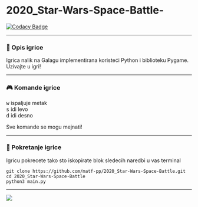 # 2020_Star-Wars-Space-Battle-

[![Codacy Badge](https://api.codacy.com/project/badge/Grade/7dfc38663a2546049731cd28bb9f8019)](https://app.codacy.com/gh/matf-pp/2020_Star-Wars-Space-Battle?utm_source=github.com&utm_medium=referral&utm_content=matf-pp/2020_Star-Wars-Space-Battle&utm_campaign=Badge_Grade_Dashboard)

___

### :memo: Opis igrice

Igrica nalik na Galagu implementirana koristeći Python i biblioteku Pygame.
Uzivajte u igri!
___

### :video_game: Komande igrice

<kbd>w</kbd> ispaljuje metak <br>
<kbd>s</kbd> idi levo <br>
<kbd>d</kbd> idi desno <br>

Sve komande se mogu mejnati!
___

### :wrench: Pokretanje igrice

Igricu pokrecete tako sto iskopirate blok sledecih naredbi u vas terminal 
```shell
git clone https://github.com/matf-pp/2020_Star-Wars-Space-Battle.git
cd 2020_Star-Wars-Space-Battle
python3 main.py
```
___

![](https://github.com/matf-pp/2020_Star-Wars-Space-Battle/blob/master/Screenshots/version-01-03.png)
